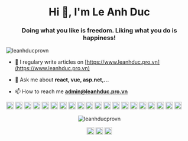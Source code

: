 <h1 align="center">Hi 👋, I'm Le Anh Duc</h1>
<h3 align="center">Doing what you like is freedom. Liking what you do is happiness!</h3>
<p align="left"> <img src="https://komarev.com/ghpvc/?username=leanhducprovn" alt="leanhducprovn" /> </p>

- 📝 I regulary write articles on [https://www.leanhduc.pro.vn](https://www.leanhduc.pro.vn)

- 💬 Ask me about **react, vue, asp.net,...**

- 📫 How to reach me **admin@leanhduc.pro.vn**

<p align="left"><img src="https://devicons.github.io/devicon/devicon.git/icons/vuejs/vuejs-original-wordmark.svg" alt="vuejs" width="20" height="20"/> <img src="https://devicons.github.io/devicon/devicon.git/icons/react/react-original-wordmark.svg" alt="react" width="20" height="20"/> <img src="https://devicons.github.io/devicon/devicon.git/icons/angularjs/angularjs-original.svg" alt="angularjs" width="20" height="20"/> <img src="https://devicons.github.io/devicon/devicon.git/icons/bootstrap/bootstrap-plain.svg" alt="bootstrap" width="20" height="20"/> <img src="https://devicons.github.io/devicon/devicon.git/icons/c/c-original.svg" alt="c" width="20" height="20"/> <img src="https://devicons.github.io/devicon/devicon.git/icons/cplusplus/cplusplus-original.svg" alt="cplusplus" width="20" height="20"/> <img src="https://devicons.github.io/devicon/devicon.git/icons/css3/css3-original-wordmark.svg" alt="css3" width="20" height="20"/> <img src="https://devicons.github.io/devicon/devicon.git/icons/csharp/csharp-original.svg" alt="csharp" width="20" height="20"/> <img src="https://devicons.github.io/devicon/devicon.git/icons/django/django-original.svg" alt="django" width="20" height="20"/> <img src="https://devicons.github.io/devicon/devicon.git/icons/docker/docker-original-wordmark.svg" alt="docker" width="20" height="20"/> <img src="https://devicons.github.io/devicon/devicon.git/icons/dot-net/dot-net-original-wordmark.svg" alt="dotnet" width="20" height="20"/> <img src="https://devicons.github.io/devicon/devicon.git/icons/html5/html5-original-wordmark.svg" alt="html5" width="20" height="20"/> <img src="https://devicons.github.io/devicon/devicon.git/icons/javascript/javascript-original.svg" alt="javascript" width="20" height="20"/> <img src="https://devicons.github.io/devicon/devicon.git/icons/laravel/laravel-plain-wordmark.svg" alt="laravel" width="20" height="20"/> <img src="https://devicons.github.io/devicon/devicon.git/icons/mongodb/mongodb-original-wordmark.svg" alt="mongodb" width="20" height="20"/> <img src="https://devicons.github.io/devicon/devicon.git/icons/mysql/mysql-original-wordmark.svg" alt="mysql" width="20" height="20"/> <img src="https://devicons.github.io/devicon/devicon.git/icons/php/php-original.svg" alt="php" width="20" height="20"/> <img src="https://devicons.github.io/devicon/devicon.git/icons/nodejs/nodejs-original-wordmark.svg" alt="nodejs" width="20" height="20"/> <img src="https://devicons.github.io/devicon/devicon.git/icons/python/python-original-wordmark.svg" alt="python" width="20" height="20"/> <img src="https://devicons.github.io/devicon/devicon.git/icons/linux/linux-original.svg" alt="linux" width="20" height="20"/></p>
<p align="center"> <img src="https://github-readme-stats.vercel.app/api?username=leanhducprovn&show_icons=true" alt="leanhducprovn" /> </p>

<p align="center">
<a href="https://codepen.io/leanhducprovn" target="blank"><img align="center" src="https://cdn.jsdelivr.net/npm/simple-icons@3.0.1/icons/codepen.svg" alt="leanhducprovn" height="20" width="20" /></a>
<a href="https://dev.to/leanhducprovn" target="blank"><img align="center" src="https://cdn.jsdelivr.net/npm/simple-icons@3.0.1/icons/dev-dot-to.svg" alt="leanhducprovn" height="20" width="20" /></a>
<a href="https://fb.com/leanhduc.pro.vn" target="blank"><img align="center" src="https://cdn.jsdelivr.net/npm/simple-icons@3.0.1/icons/facebook.svg" alt="leanhducprovn" height="20" width="20" /></a>
</p>
